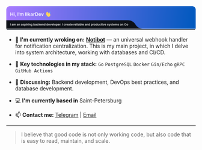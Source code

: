 <img src="./Header.svg" alt="Alt" width="1024"/>

- 🔭 **I'm currently wroking on:** [**Notibot**](https://github.com/IIkarDev/Notibot) — an universal webhook handler for notification centralization. This is my main project, in which I delve into system architecture, working with databases and CI/CD.
  
- 🌱 **Key technologies in my stack:**
  `Go` `PostgreSQL` `Docker` `Gin/Echo` `gRPC` `GitHub Actions`

- 💬 **Discussing:** Backend development, DevOps best practices, and database development.

- 💻 **I'm currently based in** Saint-Petersburg

- 📫 **Contact me:** [Telegram](https://t.me/TarasVolkovich) | [Email](iikardev@gmail.com)

---

> I believe that good code is not only working code, but also code that is easy to read, maintain, and scale.
